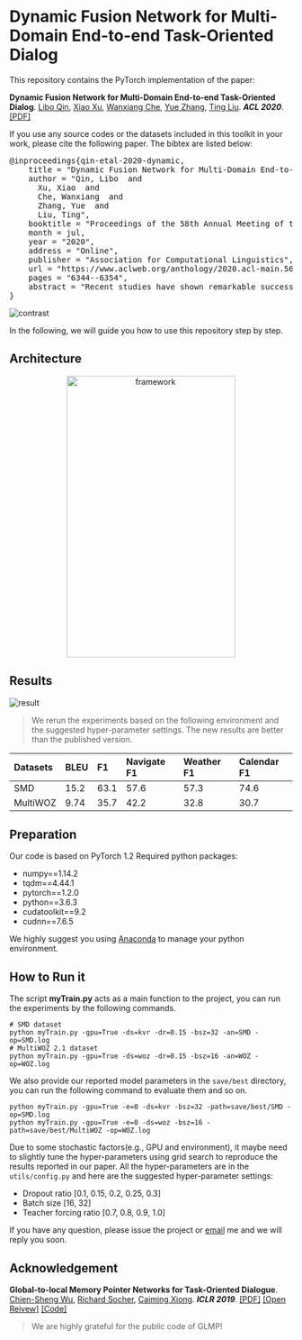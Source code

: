 # Dynamic Fusion Network for Multi-Domain End-to-end Task-Oriented Dialog

This repository contains the PyTorch implementation of the paper: 

**Dynamic Fusion Network for Multi-Domain End-to-end Task-Oriented Dialog**. [Libo Qin](http://ir.hit.edu.cn/~lbqin/), [Xiao Xu](https://looperxx.github.io/), [Wanxiang Che](http://ir.hit.edu.cn/~car/chinese.htm), [Yue Zhang](https://frcchang.github.io/), [Ting Liu](http://ir.hit.edu.cn/~liuting/). ***ACL 2020***. [[PDF]](https://www.aclweb.org/anthology/2020.acl-main.565/)

If you use any source codes or the datasets included in this toolkit in your work, please cite the following paper. The bibtex are listed below:

<pre>
@inproceedings{qin-etal-2020-dynamic,
    title = "Dynamic Fusion Network for Multi-Domain End-to-end Task-Oriented Dialog",
    author = "Qin, Libo  and
      Xu, Xiao  and
      Che, Wanxiang  and
      Zhang, Yue  and
      Liu, Ting",
    booktitle = "Proceedings of the 58th Annual Meeting of the Association for Computational Linguistics",
    month = jul,
    year = "2020",
    address = "Online",
    publisher = "Association for Computational Linguistics",
    url = "https://www.aclweb.org/anthology/2020.acl-main.565",
    pages = "6344--6354",
    abstract = "Recent studies have shown remarkable success in end-to-end task-oriented dialog system. However, most neural models rely on large training data, which are only available for a certain number of task domains, such as navigation and scheduling. This makes it difficult to scalable for a new domain with limited labeled data. However, there has been relatively little research on how to effectively use data from all domains to improve the performance of each domain and also unseen domains. To this end, we investigate methods that can make explicit use of domain knowledge and introduce a shared-private network to learn shared and specific knowledge. In addition, we propose a novel Dynamic Fusion Network (DF-Net) which automatically exploit the relevance between the target domain and each domain. Results show that our models outperforms existing methods on multi-domain dialogue, giving the state-of-the-art in the literature. Besides, with little training data, we show its transferability by outperforming prior best model by 13.9{\%} on average.",
}
</pre>
![contrast](img/contrast.png)

In the following, we will guide you how to use this repository step by step.

## Architecture

<div align=center><img src="img/framework.png"  alt="framework" width="300" height="500"  /></div>

## Results

![result](img/result.png)

> We rerun the experiments based on the following environment and the suggested hyper-parameter settings. The new results are better than the published version.

|Datasets|BLEU|F1|Navigate F1|Weather F1|Calendar F1|
|:----|:----|:----|:----|:----|:----|
|SMD|15.2|63.1|57.6|57.3|74.6|
|MultiWOZ|9.74|35.7|42.2|32.8|30.7|


## Preparation

Our code is based on PyTorch 1.2 Required python packages:

-   numpy==1.14.2
-   tqdm==4.44.1
-   pytorch==1.2.0
-   python==3.6.3
-   cudatoolkit==9.2
-   cudnn==7.6.5

We highly suggest you using [Anaconda](https://www.anaconda.com/) to manage your python environment.

## How to Run it

The script **myTrain.py** acts as a main function to the project, you can run the experiments by the following commands.

```Shell
# SMD dataset
python myTrain.py -gpu=True -ds=kvr -dr=0.15 -bsz=32 -an=SMD -op=SMD.log
# MultiWOZ 2.1 dataset
python myTrain.py -gpu=True -ds=woz -dr=0.15 -bsz=16 -an=WOZ -op=WOZ.log
```

We also provide our reported model parameters in the `save/best` directory, you can run the following command to evaluate them and so on.

```SHELL
python myTrain.py -gpu=True -e=0 -ds=kvr -bsz=32 -path=save/best/SMD -op=SMD.log
python myTrain.py -gpu=True -e=0 -ds=woz -bsz=16 -path=save/best/MultiWOZ -op=WOZ.log
```

Due to some stochastic factors(e.g., GPU and environment), it maybe need to slightly tune the hyper-parameters using grid search to reproduce the results reported in our paper. All the hyper-parameters are in the `utils/config.py` and here are the suggested hyper-parameter settings:

-   Dropout ratio [0.1, 0.15, 0.2, 0.25, 0.3]
-   Batch size [16, 32]
-   Teacher forcing ratio [0.7, 0.8, 0.9, 1.0]

If you have any question, please issue the project or [email](mailto:xxu@ir.hit.edu.cn) me and we will reply you soon.

## Acknowledgement

**Global-to-local Memory Pointer Networks for Task-Oriented Dialogue**. [Chien-Sheng Wu](https://jasonwu0731.github.io/), [Richard Socher](https://www.socher.org/), [Caiming Xiong](http://www.stat.ucla.edu/~caiming/). ***ICLR 2019***. [[PDF]](https://arxiv.org/abs/1901.04713) [[Open Reivew]](https://openreview.net/forum?id=ryxnHhRqFm) [[Code]](https://github.com/jasonwu0731/GLMP)

>   We are highly grateful for the public code of GLMP!